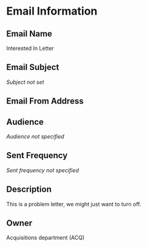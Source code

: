 # Email Information

## Email Name
Interested In Letter

## Email Subject
*Subject not set*

## Email From Address

## Audience
*Audience not specified*

## Sent Frequency
*Sent frequency not specified*

## Description
This is a problem letter, we might just want to turn off.

## Owner
Acquisitions department (ACQ)
